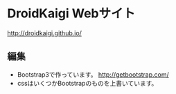 DroidKaigi Webサイト
==========================

http://droidkaigi.github.io/

## 編集

* Bootstrap3で作っています。 http://getbootstrap.com/
* cssはいくつかBootstrapのものを上書いています。

<!-- TODO PRで講演内容のアップデートを受け付けることについて説明 -->
